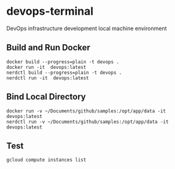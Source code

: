# devops-terminal
DevOps infrastructure development local machine environment

## Build and Run Docker
```
docker build --progress=plain -t devops .
docker run -it  devops:latest
nerdctl build --progress=plain -t devops .
nerdctl run -it  devops:latest
```

## Bind Local Directory
```
docker run -v ~/Documents/github/samples:/opt/app/data -it  devops:latest
nerdctl run -v ~/Documents/github/samples:/opt/app/data -it  devops:latest
```

## Test
```
gcloud compute instances list
```
